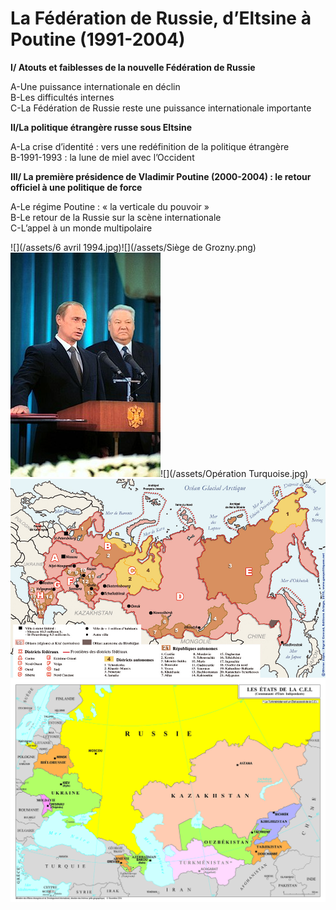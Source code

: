 # La Fédération de Russie, d’Eltsine à Poutine \(1991-2004\)

**I/ Atouts et faiblesses de la nouvelle Fédération de Russie**

A-Une puissance internationale en déclin  
B-Les difficultés internes  
C-La Fédération de Russie reste une puissance internationale importante

**II/La politique étrangère russe sous Eltsine**

A-La crise d’identité : vers une redéfinition de la politique étrangère  
B-1991-1993 : la lune de miel avec l’Occident

**III/ La première présidence de Vladimir Poutine \(2000-2004\) : le retour officiel à une politique de force**

A-Le régime Poutine : « la verticale du pouvoir »  
B-Le retour de la Russie sur la scène internationale  
C-L’appel à un monde multipolaire

  
![](/assets/6 avril 1994.jpg)![](/assets/Siège de Grozny.png)![](/assets/240px-Vladimir_Putin_taking_the_Presidential_Oath,_7_May_2000.jpg)![](/assets/Opération Turquoise.jpg)![](/assets/russie-administrative1.jpg)![](/assets/etats_de_la_cei_cle0e465c.jpg)

# 



